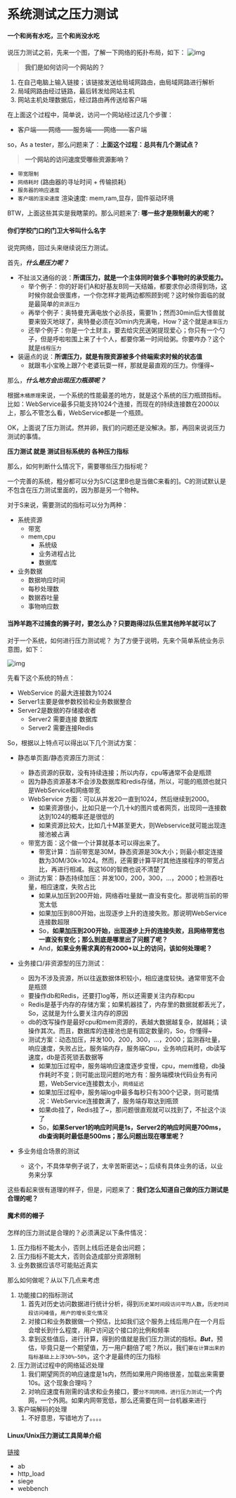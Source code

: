 # 系统测试之压力测试

#### 一个和尚有水吃，三个和尚没水吃

说压力测试之前，先来一个图，了解一下网络的拓扑布局，如下：
![img](./imgs/net_struct.png)

> **我们是如何访问一个网站的？**
> 
1. 在自己电脑上输入链接；该链接发送给局域网路由，由局域网路进行解析
2. 局域网路由经过链路，最后转发给网站主机
3. 网站主机处理数据后，经过路由再传送给客户端

在上面这个过程中，简单说，访问一个网站经过这几个步骤：

* 客户端——网络——服务端——网络——客户端

so，As a tester，那么问题来了：**上面这个过程：总共有几个测试点？**

> **一个网站的访问速度受哪些资源影响？**
>
* `带宽限制`
* `网络耗时` (路由器的寻址时间 + 传输损耗)
* `服务器的响应速度`
* `客户端的渲染速度` 渲染速度: mem,ram,显存，固件驱动环境

BTW，上面这些其实是我瞎蒙的。那么问题来了: **哪一些才是限制最大的呢？**

#### 你们学校门口的门卫大爷叫什么名字

说完网络，回过头来继续说压力测试。

首先，***什么是压力呢？***

* 不扯淡又通俗的说：**所谓压力，就是一个主体同时做多个事物时的承受能力。**
	* 举个例子：你的好哥们A和好基友B同一天结婚，都要求你必须得到场，这时候你就会很蛋疼，一个你怎样才能两边都照顾到呢？这时候你面临的就是最简单的`资源压力`
	* 再举个例子：奥特曼充满电放个必杀技，需要1h；然而30min后大怪兽就要来毁灭地球了，奥特曼必须在30min内充满电，How？这个就是`速率压力`
	* 还举个例子：你是一个土财主，要去给灾民送粥提现爱心；你只有一个勺子，但是呼啦啦围上来了十个人，都要你第一时间给粥。你要咋办？这个就是`线程压力`
* 装逼点的说：**所谓压力，就是有限资源被多个终端索求时候的状态值**
	* 就跟韦小宝晚上跟7个老婆玩耍一样，那就是最直观的压力。你懂得~

那么，***什么地方会出现压力瓶颈呢？***

根据`木桶原理`来说，一个系统的性能最差的地方，就是这个系统的压力瓶颈指标。比如：WebService最多只能支持1024个连接，而现在的持续连接数在2000以上，那么不管怎么看，WebService都是一个瓶颈。

OK，上面说了压力测试。然并卵，我们的问题还是没解决。那，再回来说说压力测试的事情。

**压力测试 就是 测试目标系统的 各种压力指标**

那么，如何判断什么情况下，需要哪些压力指标呢？

一个完善的系统，粗分都可以分为S/C[这里B也是当做C来看的]。C的测试默认是不包含在压力测试里面的，因为那是另一个物种。

对于S来说，需要测试的指标可以分为两种：

* 系统资源
	* 带宽
	* mem,cpu
		* 系统级
		* 业务进程占比
		* 数据库
* 业务数据
	* 数据响应时间
	* 每秒处理数
	* 数据吞吐量
	* 事物响应数


#### 当羚羊跑不过捕食的狮子时，要怎么办？只要跑得过队伍里其他羚羊就可以了
对于一个系统，如何进行压力测试呢？
为了方便于说明，先来个简单系统业务示意图，如下：

![img](./imgs/backend_system.png)

先看下这个系统的特点：

* WebService 的最大连接数为1024
* Server1主要是做参数校验和业务数据整合
* Server2是数据的存储接收者
	* Server2 需要连接 数据库
	* Server2 需要连接Redis

So，根据以上特点可以得出以下几个测试方案：

* 静态单页面/静态资源压力测试：
	* 静态资源的获取，没有持续连接；所以内存，cpu等通常不会是瓶颈
	* 因为静态资源基本不会涉及数据库和redis存储，所以，可能的瓶颈也就只是WebService和网络带宽
	* WebService 方面：可以从并发20一直到1024，然后继续到2000。
		* 如果资源很小，比如只是一个几十k的图片或者网页，出现同一连接数达到1024的概率还是很低的
		* 如果资源比较大，比如几十M甚至更大，则Webservice就可能出现连接池被占满
	* 带宽方面：这个做一个计算就基本可以得出来了。
		* 带宽计算：当前带宽是30M，静态资源是30k大小；则最小额定连接数为30M/30k=1024。然而，还需要计算平时其他连接程序的带宽占比，再进行相减。我这160的智商也说不清楚了
	* 测试方案：静态持续加压：并发100，200，300，...，2000；检测吞吐量，相应速度，失败占比
		* 如果从加压到200开始，网络吞吐量就一直没有变化。那说明当前的带宽太低
		* 如果加压到800开始，出现逐步上升的连接失败。那说明WebService连接数超限
		* So，**如果加压到200开始，出现逐步上升的连接失败，且网络带宽也一直没有变化；那么到底是哪里出了问题了呢？**
		* And，**如果业务需求真的有2000+以上的访问，该如何处理呢？**

 * 业务接口/非资源型的压力测试：
 	* 因为不涉及资源，所以往返数据体积较小，相应速度较快。通常带宽不会是瓶颈
 	* 要操作db和Redis，还要打log等，所以还需要关注内存和cpu
 	* Redis是基于内存的存储方案；如果机器挂了，内存里的数据就都丢光了，So，这就是为什么要关注内存的原因
 	* db的改写操作是最好cpu和mem资源的，表越大数据越复杂，就越耗；读操作其次。而且，数据库的连接池也是有固定数量的，So，你懂得~
 	* 测试方案：动态加压，并发100，200，300，...，2000；监测吞吐量，响应速度，失败占比，服务端内存，服务端Cpu，业务响应耗时，db读写速度，db是否死锁丢数据等
 		* 如果加压过程中，服务端响应速度逐步变慢，cpu，mem维稳，db操作耗时不变；则可能出现问题的地方有：服务端模块代码业务有问题，WebService连接数太小，`网络延迟`
 		* 如果加压过程中，服务端log中最多每秒只有300个记录，则可能情况：WebService连接数满了，服务端存取达到瓶颈
 		* 如果db挂了，Redis挂了~，那问题很直观就可以找到了，不扯这个淡了
 		* So，**如果Server1的响应时间是1s，Server2的响应时间是700ms，db查询耗时最低是500ms；那么问题出现在哪里呢？**
* 多业务组合场景的测试
	*  这个，不具体举例子说了，太辛苦斯密达~；后续有具体业务的话，以业务来分享

这些看起来很有道理的样子，但是，问题来了：**我们怎么知道自己做的压力测试是合理的呢？**

#### 魔术师的帽子

怎样的压力测试是合理的？必须满足以下条件情况：

1. 压力指标不能太小，否则上线后还是会出问题；
2. 压力指标不能太大，否则会造成部分资源限制
3. 业务数据应该尽可能贴近真实

那么如何做呢？从以下几点来考虑

1. 功能接口的指标测试
	1. 首先对历史访问数据进行统计分析，得到`历史某时间段访问平均人数`，`历史时间段访问峰值`，`用户的增长变化情况`
	2. 对接口和业务数据做一个预估，比如我们这个服务上线后用户在一个月后会增长到什么程度，用户访问这个接口的比例和频率
	3. 拿到这些值后，进行计算，得到的值就是我们压力测试的指标。***But***，预估，毕竟只是一个期望值，万一用户翻倍了呢？所以，我们`要在计算出来的指标基础上上浮30%~50%`，这个才是最终的压力指标
2. 压力测试过程中的网络延迟处理
	1. 我们期望网页的响应速度是1s内，然而如果用户网络很差，加载出来需要10s。这个现象合理吗？
	2. 对响应速度有刚需的请求和业务接口，要`分不同网络，进行压力测试`;一个内网，一个外网。如果内网带宽低，那么还需要在同一台机器来进行
3. 客户端解码的处理
	1. 不好意思，写错地方了。。。。

#### Linux/Unix压力测试工具简单介绍

[链接](http://297020555.blog.51cto.com/1396304/592386)

* ab
* http_load
* siege
* webbench